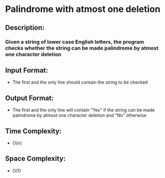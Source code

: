 # Palindrome with atmost one deletion
## Description:
### Given a string of lower case English letters, the program checks whether the string can be made palindrome by atmost one character deletion
## Input Format:
* The first and the only line should contain the string to be checked
## Output Format:
* The first and the only line will contain "Yes" if the string can be made palindrome by atmost one character deletion and "No" otherwise
## Time Complexity: 
* O(n)
## Space Complexity:
* O(1)